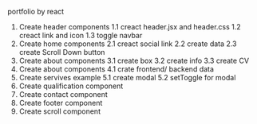 portfolio by react

1. Create header components
   1.1 creact header.jsx and header.css
   1.2 creact link and icon
   1.3 toggle navbar
2. Create home components
   2.1 creact social link
   2.2 create data
   2.3 create Scroll Down button
3. Create about components
   3.1 create box
   3.2 create info
   3.3 create CV
4. Create about components
   4.1 crate frontend/ backend data
5. Create servives example
   5.1 create modal
   5.2 setToggle for modal
6. Create qualification component
7. Create contact component
8. Create footer component
9. Create scroll component
